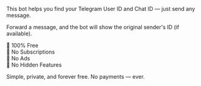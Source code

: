 This bot helps you find your Telegram User ID and Chat ID — just send any message.

Forward a message, and the bot will show the original sender's ID (if available).

🔹 100% Free  
🔹 No Subscriptions  
🔹 No Ads  
🔹 No Hidden Features  

Simple, private, and forever free. No payments — ever.
